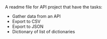 A readme file for API project that have the tasks:
- Gather data from an API
- Export to CSV
- Export to JSON
- Dictionary of list of dictionaries